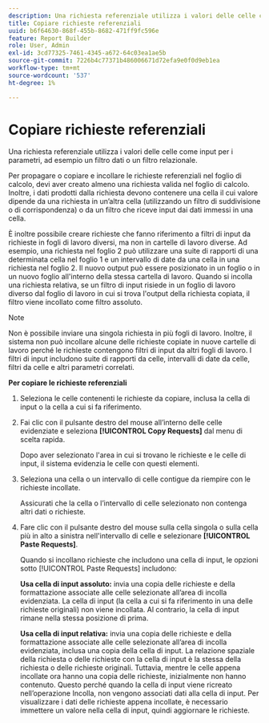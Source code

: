 ```yaml
---
description: Una richiesta referenziale utilizza i valori delle celle come input per i parametri, ad esempio un filtro dati o un filtro relazionale.
title: Copiare richieste referenziali
uuid: b6f64630-868f-455b-8682-471ff9fc596e
feature: Report Builder
role: User, Admin
exl-id: 3cd77325-7461-4345-a672-64c03ea1ae5b
source-git-commit: 7226b4c77371b486006671d72efa9e0f0d9eb1ea
workflow-type: tm+mt
source-wordcount: '537'
ht-degree: 1%

---
```


# Copiare richieste referenziali

Una richiesta referenziale utilizza i valori delle celle come input per i parametri, ad esempio un filtro dati o un filtro relazionale.

Per propagare o copiare e incollare le richieste referenziali nel foglio di calcolo, devi aver creato almeno una richiesta valida nel foglio di calcolo. Inoltre, i dati prodotti dalla richiesta devono contenere una cella il cui valore dipende da una richiesta in un’altra cella (utilizzando un filtro di suddivisione o di corrispondenza) o da un filtro che riceve input dai dati immessi in una cella.

È inoltre possibile creare richieste che fanno riferimento a filtri di input da richieste in fogli di lavoro diversi, ma non in cartelle di lavoro diverse. Ad esempio, una richiesta nel foglio 2 può utilizzare una suite di rapporti di una determinata cella nel foglio 1 e un intervallo di date da una cella in una richiesta nel foglio 2. Il nuovo output può essere posizionato in un foglio o in un nuovo foglio all&#39;interno della stessa cartella di lavoro. Quando si incolla una richiesta relativa, se un filtro di input risiede in un foglio di lavoro diverso dal foglio di lavoro in cui si trova l&#39;output della richiesta copiata, il filtro viene incollato come filtro assoluto.

>[!NOTE]
>
>Non è possibile inviare una singola richiesta in più fogli di lavoro. Inoltre, il sistema non può incollare alcune delle richieste copiate in nuove cartelle di lavoro perché le richieste contengono filtri di input da altri fogli di lavoro. I filtri di input includono suite di rapporti da celle, intervalli di date da celle, filtri da celle e altri parametri correlati.

**Per copiare le richieste referenziali**

1. Seleziona le celle contenenti le richieste da copiare, inclusa la cella di input o la cella a cui si fa riferimento.
1. Fai clic con il pulsante destro del mouse all’interno delle celle evidenziate e seleziona **[!UICONTROL Copy Requests]** dal menu di scelta rapida.

   Dopo aver selezionato l&#39;area in cui si trovano le richieste e le celle di input, il sistema evidenzia le celle con questi elementi.
1. Seleziona una cella o un intervallo di celle contigue da riempire con le richieste incollate.

   Assicurati che la cella o l’intervallo di celle selezionato non contenga altri dati o richieste.
1. Fare clic con il pulsante destro del mouse sulla cella singola o sulla cella più in alto a sinistra nell&#39;intervallo di celle e selezionare **[!UICONTROL Paste Requests]**.

   Quando si incollano richieste che includono una cella di input, le opzioni sotto [!UICONTROL Paste Requests] includono:

   **Usa cella di input assoluto:** invia una copia delle richieste e della formattazione associate alle celle selezionate all’area di incolla evidenziata. La cella di input (la cella a cui si fa riferimento in una delle richieste originali) non viene incollata. Al contrario, la cella di input rimane nella stessa posizione di prima.

   **Usa cella di input relativa:** invia una copia delle richieste e della formattazione associate alle celle selezionate all’area di incolla evidenziata, inclusa una copia della cella di input. La relazione spaziale della richiesta o delle richieste con la cella di input è la stessa della richiesta o delle richieste originali. Tuttavia, mentre le celle appena incollate ora hanno una copia delle richieste, inizialmente non hanno contenuto. Questo perché quando la cella di input viene ricreato nell’operazione Incolla, non vengono associati dati alla cella di input. Per visualizzare i dati delle richieste appena incollate, è necessario immettere un valore nella cella di input, quindi aggiornare le richieste.
